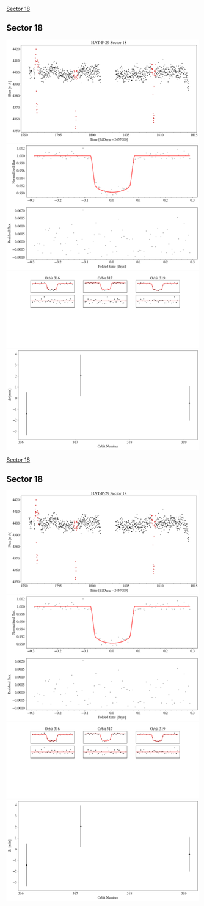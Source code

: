[Sector 18](#sector18)

<a name = "sector18"></a>
## Sector 18
![alt text](/tt/HAT-P-29_Sector_18/HAT-P-29_Sector_18_a_TimeSeries.png)
![alt text](/tt/HAT-P-29_Sector_18/HAT-P-29_Sector_18_b_FoldedLightCurve.png)
![alt text](/tt/HAT-P-29_Sector_18/HAT-P-29_Sector_18_b_IndividualTransitsWithFit.png)
![alt text](/tt/HAT-P-29_Sector_18/HAT-P-29_Sector_18_c_TimingResiduals.png)

[Sector 18](#sector18)

<a name = "sector18"></a>
## Sector 18
![alt text](/tt/HAT-P-29_Sector_18/HAT-P-29_Sector_18_a_TimeSeries.png)
![alt text](/tt/HAT-P-29_Sector_18/HAT-P-29_Sector_18_b_FoldedLightCurve.png)
![alt text](/tt/HAT-P-29_Sector_18/HAT-P-29_Sector_18_b_IndividualTransitsWithFit.png)
![alt text](/tt/HAT-P-29_Sector_18/HAT-P-29_Sector_18_c_TimingResiduals.png)

